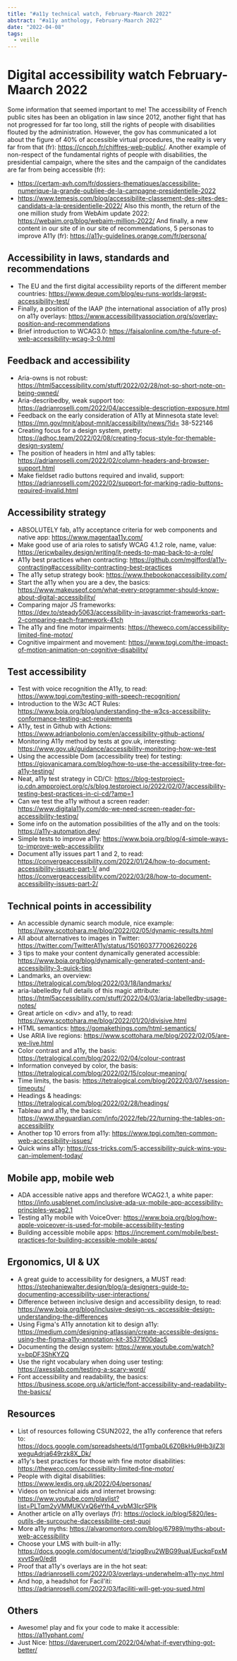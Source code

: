 ```yaml
---
title: "#a11y technical watch, February-Maarch 2022"
abstract: "#a11y anthology, February-Maarch 2022"
date: "2022-04-08"
tags:
  - veille
---
```

# Digital accessibility watch February-Maarch 2022
Some information that seemed important to me!
The accessibility of French public sites has been an obligation in law since 2012, another fight that has not progressed for far too long, still the rights of people with disabilities flouted by the administration. However, the gov has communicated a lot about the figure of 40% of accessible virtual procedures, the reality is very far from that (fr): https://cncph.fr/chiffres-web-public/.
Another example of non-respect of the fundamental rights of people with disabilities, the presidential campaign, where the sites and the campaign of the candidates are far from being accessible (fr):
- https://certam-avh.com/fr/dossiers-thematiques/accessibilite-numerique-la-grande-oubliee-de-la-campagne-presidentielle-2022
- https://www.temesis.com/blog/accessibilite-classement-des-sites-des-candidats-a-la-presidentielle-2022/
Also this month, the return of the one million study from WebAim update 2022: https://webaim.org/blog/webaim-million-2022/
And finally, a new content in our site of in our site of recommendations, 5 personas to improve A11y (fr): https://a11y-guidelines.orange.com/fr/persona/
## Accessibility in laws, standards and recommendations
- The EU and the first digital accessibility reports of the different member countries: https://www.deque.com/blog/eu-runs-worlds-largest-accessibility-test/
- Finally, a position of the IAAP (the international association of a11y pros) on a11y overlays: https://www.accessibilityassociation.org/s/overlay-position-and-recommendations
- Brief introduction to WCAG3.0: https://faisalonline.com/the-future-of-web-accessibility-wcag-3-0.html
## Feedback and accessibility
- Aria-owns is not robust: https://html5accessibility.com/stuff/2022/02/28/not-so-short-note-on-being-owned/
- Aria-describedby, weak support too: https://adrianroselli.com/2022/04/accessible-description-exposure.html
- Feedback on the early consideration of A11y at Minnesota state level: https://mn.gov/mnit/about-mnit/accessibility/news/?id= 38-522146
- Creating focus for a design system, pretty: https://adhoc.team/2022/02/08/creating-focus-style-for-themable-design-system/
- The position of headers in html and a11y tables: https://adrianroselli.com/2022/02/column-headers-and-browser-support.html
- Make fieldset radio buttons required and invalid, support: https://adrianroselli.com/2022/02/support-for-marking-radio-buttons-required-invalid.html
## Accessibility strategy
- ABSOLUTELY fab, a11y acceptance criteria for web components and native app: https://www.magentaa11y.com/
- Make good use of aria roles to satisfy WCAG 4.1.2 role, name, value: https://ericwbailey.design/writing/it-needs-to-map-back-to-a-role/
- A11y best practices when contracting: https://github.com/mgifford/a11y-contracting#accessibility-contracting-best-practices
- The a11y setup strategy book: https://www.thebookonaccessibility.com/
- Start the a11y when you are a dev, the basics: https://www.makeuseof.com/what-every-programmer-should-know-about-digital-accessibility/
- Comparing major JS frameworks: https://dev.to/steady5063/accessibility-in-javascript-frameworks-part-2-comparing-each-framework-41ch
- The a11y and fine motor impairments: https://theweco.com/accessibility-limited-fine-motor/
- Cognitive impairment and movement: https://www.tpgi.com/the-impact-of-motion-animation-on-cognitive-disability/
## Test accessibility
- Test with voice recognition the A11y, to read: https://www.tpgi.com/testing-with-speech-recognition/
- Introduction to the W3c ACT Rules: https://www.boia.org/blog/understanding-the-w3cs-accessibility-conformance-testing-act-requirements
- A11y, test in Github with Actions: https://www.adrianbolonio.com/en/accessibility-github-actions/
- Monitoring A11y method by tests at gov.uk, interesting: https://www.gov.uk/guidance/accessibility-monitoring-how-we-test
- Using the accessible Dom (accessibility tree) for testing: https://giovanicamara.com/blog/how-to-use-the-accessibility-tree-for-a11y-testing/
- Neat, a11y test strategy in CD/CI: https://blog-testproject-io.cdn.ampproject.org/c/s/blog.testproject.io/2022/02/07/accessibility-testing-best-practices-in-ci-cd/?amp=1
- Can we test the a11y without a screen reader: https://www.digitala11y.com/do-we-need-screen-reader-for-accessibility-testing/
- Some info on the automation possibilities of the a11y and on the tools: https://a11y-automation.dev/
- Simple tests to improve a11y: https://www.boia.org/blog/4-simple-ways-to-improve-web-accessibility
- Document a11y issues part 1 and 2, to read: https://convergeaccessibility.com/2022/01/24/how-to-document-accessibility-issues-part-1/ and https://convergeaccessibility.com/2022/03/28/how-to-document-accessibility-issues-part-2/
## Technical points in accessibility
- An accessible dynamic search module, nice example: https://www.scottohara.me/blog/2022/02/05/dynamic-results.html
- All about alternatives to images in Twitter: https://twitter.com/TwitterA11y/status/1501603777006260226
- 3 tips to make your content dynamically generated accessible: https://www.boia.org/blog/dynamically-generated-content-and-accessibility-3-quick-tips
- Landmarks, an overview: https://tetralogical.com/blog/2022/03/18/landmarks/
- aria-labelledby full details of this magic attribute: https://html5accessibility.com/stuff/2022/04/03/aria-labelledby-usage-notes/
- Great article on &lt;div&gt; and a11y, to read: https://www.scottohara.me/blog/2022/01/20/divisive.html
- HTML semantics: https://gomakethings.com/html-semantics/
- Use ARIA live regions: https://www.scottohara.me/blog/2022/02/05/are-we-live.html
- Color contrast and a11y, the basis: https://tetralogical.com/blog/2022/02/04/colour-contrast
- Information conveyed by color, the basis: https://tetralogical.com/blog/2022/02/15/colour-meaning/
- Time limits, the basis: https://tetralogical.com/blog/2022/03/07/session-timeouts/
- Headings & headings: https://tetralogical.com/blog/2022/02/28/headings/
- Tableau and a11y, the basics: https://www.theguardian.com/info/2022/feb/22/turning-the-tables-on-accessibility
- Another top 10 errors from a11y: https://www.tpgi.com/ten-common-web-accessibility-issues/
- Quick wins a11y: https://css-tricks.com/5-accessibility-quick-wins-you-can-implement-today/
## Mobile app, mobile web
- ADA accessible native apps and therefore WCAG2.1, a white paper: https://info.usablenet.com/inclusive-ada-ux-mobile-app-accessibility-principles-wcag2.1
- Testing a11y mobile with VoiceOver: https://www.boia.org/blog/how-apple-voiceover-is-used-for-mobile-accessibility-testing
- Building accessible mobile apps: https://increment.com/mobile/best-practices-for-building-accessible-mobile-apps/
## Ergonomics, UI & UX
- A great guide to accessibility for designers, a MUST read: https://stephaniewalter.design/blog/a-designers-guide-to-documenting-accessibility-user-interactions/
- Difference between inclusive design and accessibility design, to read: https://www.boia.org/blog/inclusive-design-vs.-accessible-design-understanding-the-differences
- Using Figma's A11y annotation kit to design a11y: https://medium.com/designing-atlassian/create-accessible-designs-using-the-figma-a11y-annotation-kit-35371f00dac5
- Documenting the design system: https://www.youtube.com/watch?v=bpDF3ShKYZQ
- Use the right vocabulary when doing user testing: https://axesslab.com/testing-a-scary-word/
- Font accessibility and readability, the basics: https://business.scope.org.uk/article/font-accessibility-and-readability-the-basics/
## Resources
- List of resources following CSUN2022, the a11y conference that refers to: https://docs.google.com/spreadsheets/d/1Tgmba0L6Z0BkHu9Hb3jlZ3IweguAdrja649rzk8X_Dk/
- a11y's best practices for those with fine motor disabilities: https://theweco.com/accessibility-limited-fine-motor/
- People with digital disabilities: https://www.lexdis.org.uk/2022/04/personas/
- Videos on technical aids and internet browsing: https://www.youtube.com/playlist?list=PLTqm2yVMMUKVxQ6eYth4_vvbM3IcrSPlk
- Another article on a11y overlays (fr): https://oclock.io/blog/5820/les-outils-de-surcouche-daccessibilite-cest-quoi
- More a11y myths: https://alvaromontoro.com/blog/67989/myths-about-web-accessibility
- Choose your LMS with built-in a11y: https://docs.google.com/document/d/1ziqgBvu2WBG99uaUEuckqFpxMxvvtSw0/edit
- Proof that a11y's overlays are in the hot seat: https://adrianroselli.com/2022/03/overlays-underwhelm-a11y-nyc.html
- And hop, a headshot for Facil'iti: https://adrianroselli.com/2022/03/faciliti-will-get-you-sued.html
## Others
-	Awesome! play and fix your code to make it accessible: https://a11yphant.com/
- Just Nice: https://daverupert.com/2022/04/what-if-everything-got-better/